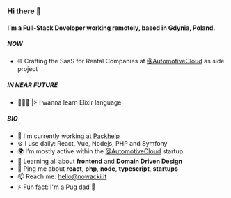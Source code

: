### Hi there 👋

#### I'm a Full-Stack Developer working remotely, based in Gdynia, Poland.

##### NOW

- 🌐 Crafting the SaaS for Rental Companies at [@AutomotiveCloud](https://github.com/automotivecloud) as side project

##### IN NEAR FUTURE

- 👨🏻‍💻 |> I wanna learn Elixir language

##### BIO

- 🏢 I'm currently working at [Packhelp](https://packhelp.com)
- ⚙️ I use daily: React, Vue, Nodejs, PHP and Symfony
- 🌍 I'm mostly active within the [@AutomotiveCloud](https://github.com/automotivecloud) startup
- 🌱 Learning all about **frontend** and **Domain Driven Design**
- 💬 Ping me about **react**, **php**, **node**, **typescript**, **startups**
- 📫 Reach me: [hello@nowacki.it](mailto:hello@nowacki.it)
- ⚡️ Fun fact: I'm a Pug dad :dog:
